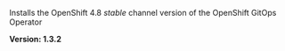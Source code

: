 Installs the OpenShift 4.8 *stable* channel version of the OpenShift GitOps Operator

**Version: 1.3.2**